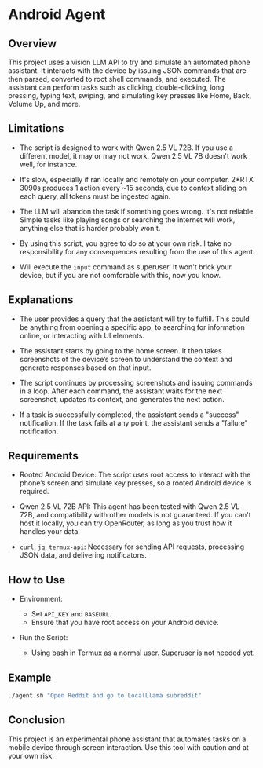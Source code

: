 # Android Agent

## Overview

This project uses a vision LLM API to try and simulate an automated phone assistant. It interacts with the device by issuing JSON commands that are then parsed, converted to root shell commands, and executed. The assistant can perform tasks such as clicking, double-clicking, long pressing, typing text, swiping, and simulating key presses like Home, Back, Volume Up, and more.

## Limitations

- The script is designed to work with Qwen 2.5 VL 72B. If you use a different model, it may or may not work. Qwen 2.5 VL 7B doesn't work well, for instance.

- It's slow, especially if ran locally and remotely on your computer. 2*RTX 3090s produces 1 action every ~15 seconds, due to context sliding on each query, all tokens must be ingested again. 

- The LLM will abandon the task if something goes wrong. It's not reliable. Simple tasks like playing songs or searching the internet will work, anything else that is harder probably won't.

- By using this script, you agree to do so at your own risk. I take no responsibility for any consequences resulting from the use of this agent.

- Will execute the `input` command as superuser. It won't brick your device, but if you are not comforable with this, now you know.

## Explanations

- The user provides a query that the assistant will try to fulfill. This could be anything from opening a specific app, to searching for information online, or interacting with UI elements.

- The assistant starts by going to the home screen. It then takes screenshots of the device’s screen to understand the context and generate responses based on that input.

- The script continues by processing screenshots and issuing commands in a loop. After each command, the assistant waits for the next screenshot, updates its context, and generates the next action.

- If a task is successfully completed, the assistant sends a "success" notification. If the task fails at any point, the assistant sends a "failure" notification.

## Requirements

- Rooted Android Device: The script uses root access to interact with the phone’s screen and simulate key presses, so a rooted Android device is required.

- Qwen 2.5 VL 72B API: This agent has been tested with Qwen 2.5 VL 72B, and compatibility with other models is not guaranteed. If you can't host it locally, you can try OpenRouter, as long as you trust how it handles your data.

- `curl`, `jq`, `termux-api`: Necessary for sending API requests, processing JSON data, and delivering notificatons.

## How to Use

- Environment:
   - Set `API_KEY` and `BASEURL`.
   - Ensure that you have root access on your Android device.

- Run the Script:
   - Using bash in Termux as a normal user. Superuser is not needed yet.

## Example

```bash
./agent.sh "Open Reddit and go to LocalLlama subreddit"
```

## Conclusion

This project is an experimental phone assistant that automates tasks on a mobile device through screen interaction. Use this tool with caution and at your own risk.
